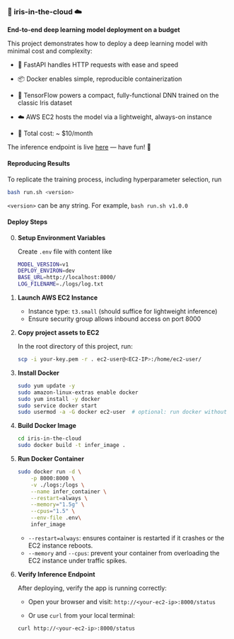### 🌸 iris-in-the-cloud ☁️

**End-to-end deep learning model deployment on a budget**

This project demonstrates how to deploy a deep learning model with minimal cost and complexity:

* 🚀 FastAPI handles HTTP requests with ease and speed

* 📦 Docker enables simple, reproducible containerization

* 🧠 TensorFlow powers a compact, fully-functional DNN trained on the classic Iris dataset

* ☁️ AWS EC2 hosts the model via a lightweight, always-on instance

* 💸 Total cost: ~ $10/month

The inference endpoint is live [here](http://3.17.238.30:8000/) — have fun! 🎯

#### Reproducing Results

To replicate the training process, including hyperparameter selection, run

```bash
bash run.sh <version>
```
`<version>` can be any string. For example, `bash run.sh v1.0.0`


#### Deploy Steps

0. **Setup Environment Variables**

   Create `.env` file with content like

   ```bash
   MODEL_VERSION=v1
   DEPLOY_ENVIRON=dev
   BASE_URL=http://localhost:8000/
   LOG_FILENAME=./logs/log.txt
   ```

1. **Launch AWS EC2 Instance**
   - Instance type: `t3.small` (should suffice for lightweight inference)
   - Ensure security group allows inbound access on port 8000

2. **Copy project assets to EC2**

   In the root directory of this project, run:

   ```bash
   scp -i your-key.pem -r . ec2-user@<EC2-IP>:/home/ec2-user/
   ```

3. **Install Docker**
   ```bash
   sudo yum update -y
   sudo amazon-linux-extras enable docker
   sudo yum install -y docker
   sudo service docker start
   sudo usermod -a -G docker ec2-user  # optional: run docker without sudo after logout/login
   ```

4. **Build Docker Image**
   ```bash
   cd iris-in-the-cloud
   sudo docker build -t infer_image .
   ```

5. **Run Docker Container**
   ```bash
   sudo docker run -d \
       -p 8000:8000 \
       -v ./logs:/logs \
       --name infer_container \
       --restart=always \
       --memory="1.5g" \
       --cpus="1.5" \
       --env-file .env\
       infer_image
   ```

   - `--restart=always`: ensures container is restarted if it crashes or the EC2 instance reboots.
   - `--memory` and `--cpus`: prevent your container from overloading the EC2 instance under traffic spikes.

6. **Verify Inference Endpoint**

    After deploying, verify the app is running correctly:

    - Open your browser and visit:
    `http://<your-ec2-ip>:8000/status`

    - Or use `curl` from your local terminal:
    ```bash
    curl http://<your-ec2-ip>:8000/status
    ```